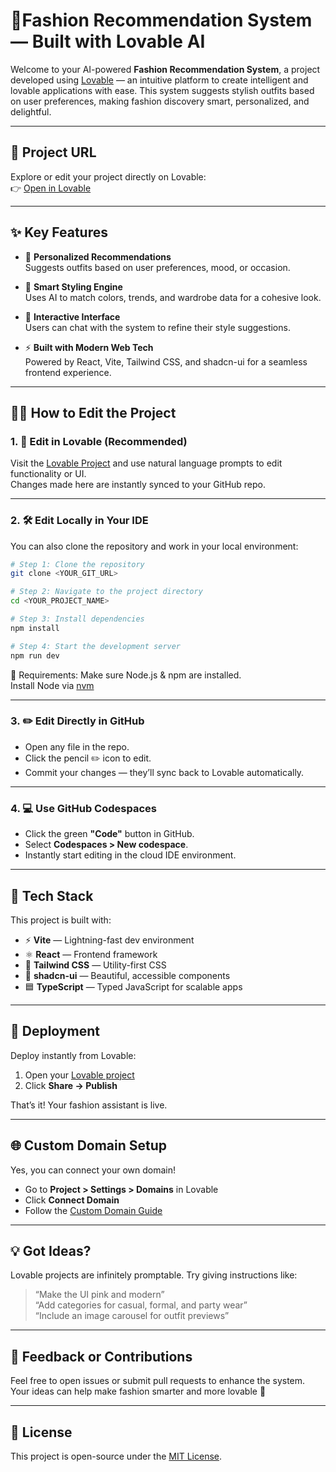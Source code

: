 # 🧥Fashion Recommendation System — Built with Lovable AI

Welcome to your AI-powered **Fashion Recommendation System**, a project developed using [Lovable](https://lovable.dev) — an intuitive platform to create intelligent and lovable applications with ease. This system suggests stylish outfits based on user preferences, making fashion discovery smart, personalized, and delightful.

---

## 🔗 Project URL

Explore or edit your project directly on Lovable:  
👉 [Open in Lovable](https://lovable.dev/projects/98e7bed8-227d-4c6e-ab31-e98cdab62746)

---

## ✨ Key Features

- 🎯 **Personalized Recommendations**  
  Suggests outfits based on user preferences, mood, or occasion.

- 👕 **Smart Styling Engine**  
  Uses AI to match colors, trends, and wardrobe data for a cohesive look.

- 💬 **Interactive Interface**  
  Users can chat with the system to refine their style suggestions.

- ⚡ **Built with Modern Web Tech**  
  Powered by React, Vite, Tailwind CSS, and shadcn-ui for a seamless frontend experience.

---

## 🧑‍💻 How to Edit the Project

### 1. 🧠 **Edit in Lovable (Recommended)**
Visit the [Lovable Project](https://lovable.dev/projects/98e7bed8-227d-4c6e-ab31-e98cdab62746) and use natural language prompts to edit functionality or UI.  
Changes made here are instantly synced to your GitHub repo.

---

### 2. 🛠️ **Edit Locally in Your IDE**

You can also clone the repository and work in your local environment:

```bash
# Step 1: Clone the repository
git clone <YOUR_GIT_URL>

# Step 2: Navigate to the project directory
cd <YOUR_PROJECT_NAME>

# Step 3: Install dependencies
npm install

# Step 4: Start the development server
npm run dev
```

📌 Requirements: Make sure Node.js & npm are installed.  
Install Node via [nvm](https://github.com/nvm-sh/nvm#installing-and-updating)

---

### 3. ✏️ **Edit Directly in GitHub**
- Open any file in the repo.
- Click the pencil ✏️ icon to edit.
- Commit your changes — they’ll sync back to Lovable automatically.

---

### 4. 💻 **Use GitHub Codespaces**
- Click the green **"Code"** button in GitHub.
- Select **Codespaces > New codespace**.
- Instantly start editing in the cloud IDE environment.

---

## 🧱 Tech Stack

This project is built with:

- ⚡ **Vite** — Lightning-fast dev environment
- ⚛️ **React** — Frontend framework
- 🎨 **Tailwind CSS** — Utility-first CSS
- 🧩 **shadcn-ui** — Beautiful, accessible components
- 🟦 **TypeScript** — Typed JavaScript for scalable apps

---

## 🚀 Deployment

Deploy instantly from Lovable:

1. Open your [Lovable project](https://lovable.dev/projects/98e7bed8-227d-4c6e-ab31-e98cdab62746)
2. Click **Share → Publish**

That’s it! Your fashion assistant is live.

---

## 🌐 Custom Domain Setup

Yes, you can connect your own domain!

- Go to **Project > Settings > Domains** in Lovable
- Click **Connect Domain**
- Follow the [Custom Domain Guide](https://docs.lovable.dev/tips-tricks/custom-domain#step-by-step-guide)

---

## 💡 Got Ideas?

Lovable projects are infinitely promptable. Try giving instructions like:

> “Make the UI pink and modern”  
> “Add categories for casual, formal, and party wear”  
> “Include an image carousel for outfit previews”

---

## 📩 Feedback or Contributions

Feel free to open issues or submit pull requests to enhance the system.  
Your ideas can help make fashion smarter and more lovable 💖

---

## 📄 License

This project is open-source under the [MIT License](LICENSE).
